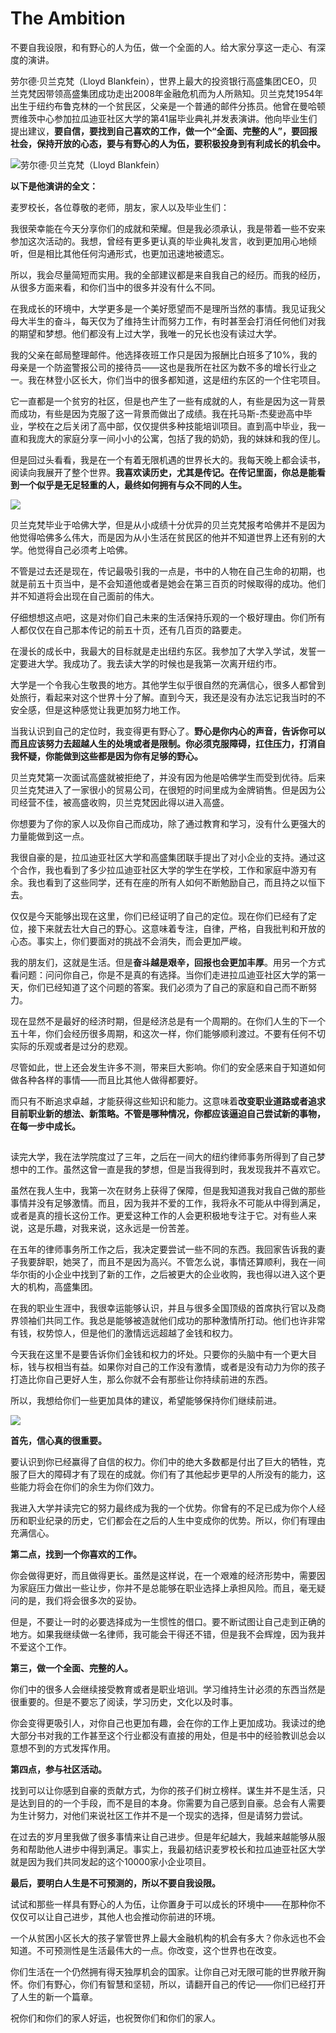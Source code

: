 # The Ambition

不要自我设限，和有野心的人为伍，做一个全面的人。给大家分享这一走心、有深度的演讲。

劳尔德·贝兰克梵（Lloyd Blankfein），世界上最大的投资银行高盛集团CEO，贝兰克梵因带领高盛集团成功走出2008年金融危机而为人所熟知。贝兰克梵1954年出生于纽约布鲁克林的一个贫民区，父亲是一个普通的邮件分拣员。他曾在曼哈顿贾维茨中心参加拉瓜迪亚社区大学的第41届毕业典礼并发表演讲。他向毕业生们提出建议，**要自信，要找到自己喜欢的工作，做一个“全面、完整的人”，要回报社会，保持开放的心态，要与有野心的人为伍，要积极投身到有利成长的机会中。**

![&#x52B3;&#x5C14;&#x5FB7;&#xB7;&#x8D1D;&#x5170;&#x514B;&#x68B5;&#xFF08;Lloyd Blankfein&#xFF09;](../.gitbook/assets/blankfein.PNG)

**以下是他演讲的全文：**

麦罗校长，各位尊敬的老师，朋友，家人以及毕业生们：

我很荣幸能在今天分享你们的成就和荣耀。但是我必须承认，我是带着一些不安来参加这次活动的。我想，曾经有更多更认真的毕业典礼发言，收到更加用心地倾听，但是相比其他任何沟通形式，也更加迅速地被遗忘。

所以，我会尽量简短而实用。我的全部建议都是来自我自己的经历。而我的经历，从很多方面来看，和你们当中的很多并没有什么不同。

在我成长的环境中，大学更多是一个美好愿望而不是理所当然的事情。我见证我父母大半生的奋斗，每天仅为了维持生计而努力工作，有时甚至会打消任何他们对我的期望和梦想。他们都没有上过大学，我唯一的兄长也没有读过大学。

我的父亲在邮局整理邮件。他选择夜班工作只是因为报酬比白班多了10%，我的母亲是一个防盗警报公司的接待员——这也是我所在社区为数不多的增长行业之一。我在林登小区长大，你们当中的很多都知道，这是纽约东区的一个住宅项目。

它一直都是一个贫穷的社区，但是也产生了一些有成就的人，有些是因为这一背景而成功，有些是因为克服了这一背景而做出了成绩。我在托马斯-杰斐逊高中毕业，学校在之后关闭了高中部，仅仅提供多种技能培训项目。直到高中毕业，我一直和我庞大的家庭分享一间小小的公寓，包括了我的奶奶，我的妹妹和我的侄儿。

但是回过头看看，我是在一个有着无限机遇的世界长大的。我每天晚上都会读书，阅读向我展开了整个世界。**我喜欢读历史，尤其是传记。在传记里面，你总是能看到一个似乎是无足轻重的人，最终如何拥有与众不同的人生。**

![](../.gitbook/assets/blankfein3.PNG)

贝兰克梵毕业于哈佛大学，但是从小成绩十分优异的贝兰克梵报考哈佛并不是因为他觉得哈佛多么伟大，而是因为从小生活在贫民区的他并不知道世界上还有别的大学。他觉得自己必须考上哈佛。

不管是过去还是现在，传记最吸引我的一点是，书中的人物在自己生命的初期，也就是前五十页当中，是不会知道他或者是她会在第三百页的时候取得的成功。他们并不知道将会出现在自己面前的伟大。

仔细想想这点吧，这是对你们自己未来的生活保持乐观的一个极好理由。你们所有人都仅仅在自己那本传记的前五十页，还有几百页的路要走。

在漫长的成长中，我最大的目标就是走出纽约东区。我参加了大学入学试，发誓一定要进大学。我成功了。我去读大学的时候也是我第一次离开纽约市。

大学是一个令我心生敬畏的地方。其他学生似乎很自然的充满信心，很多人都曾到处旅行，看起来对这个世界十分了解。直到今天，我还是没有办法忘记我当时的不安全感，但是这种感觉让我更加努力地工作。

当我认识到自己的定位时，我变得更有野心了。**野心是你内心的声音，告诉你可以而且应该努力去超越人生的处境或者是限制。你必须克服障碍，扛住压力，打消自我怀疑，你能做到这些都是因为你有足够的野心。**

贝兰克梵第一次面试高盛就被拒绝了，并没有因为他是哈佛学生而受到优待。后来贝兰克梵进入了一家很小的贸易公司，在很短的时间里成为金牌销售。但是因为公司经营不佳，被高盛收购，贝兰克梵因此得以进入高盛。

你想要为了你的家人以及你自己而成功，除了通过教育和学习，没有什么更强大的力量能做到这一点。

我很自豪的是，拉瓜迪亚社区大学和高盛集团联手提出了对小企业的支持。通过这个合作，我也看到了多少拉瓜迪亚社区大学的学生在学校，工作和家庭中游刃有余。我也看到了这些同学，还有在座的所有人如何不断勉励自己，而且持之以恒下去。

仅仅是今天能够出现在这里，你们已经证明了自己的定位。现在你们已经有了定位，接下来就去壮大自己的野心。这意味着专注，自律，严格，自我批判和开放的心态。事实上，你们要面对的挑战不会消失，而会更加严峻。

我的朋友们，这就是生活。但是**奋斗越是艰辛，回报也会更加丰厚**。用另一个方式看问题：问问你自己，你是不是真的有选择。当你们走进拉瓜迪亚社区大学的第一天，你们已经知道了这个问题的答案。我们必须为了自己的家庭和自己而不断努力。

现在显然不是最好的经济时期，但是经济总是有一个周期的。在你们人生的下一个五十年，你们会经历很多周期，和这次一样，你们能够顺利渡过。不要有任何不切实际的乐观或者是过分的悲观。

尽管如此，世上还会发生许多不测，带来巨大影响。你们的安全感来自于知道如何做各种各样的事情——而且比其他人做得都要好。

而只有不断追求卓越，才能获得这些知识和能力。这意味着**改变职业道路或者追求目前职业新的想法、新策略。不管是哪种情况，你都应该逼迫自己尝试新的事物，在每一步中成长。**

![](data:image/gif;base64,iVBORw0KGgoAAAANSUhEUgAAAAEAAAABCAYAAAAfFcSJAAAADUlEQVQImWNgYGBgAAAABQABh6FO1AAAAABJRU5ErkJggg==)

读完大学，我在法学院度过了三年，之后在一间大的纽约律师事务所得到了自己梦想中的工作。虽然这曾一直是我的梦想，但是当我得到时，我发现我并不喜欢它。

虽然在我人生中，我第一次在财务上获得了保障，但是我知道我对我自己做的那些事情并没有足够激情。而且，因为我并不爱的工作，我将永不可能从中得到满足，或者是真的擅长这份工作。更爱这种工作的人会更积极地专注于它。对有些人来说，这是乐趣，对我来说，这永远是一份苦差。

在五年的律师事务所工作之后，我决定要尝试一些不同的东西。我回家告诉我的妻子我要辞职，她哭了，而且不是因为高兴。不管怎么说，事情还算顺利，我在一间华尔街的小企业中找到了新的工作，之后被更大的企业收购，我也得以进入这个更大的机构，高盛集团。

在我的职业生涯中，我很幸运能够认识，并且与很多全国顶级的首席执行官以及商界领袖们共同工作。我总是能够被造就他们成功的那种激情所打动。他们也许非常有钱，权势惊人，但是他们的激情远远超越了金钱和权力。

今天我在这里不是要告诉你们金钱和权力的坏处。只要你的头脑中有一个更大目标，钱与权相当有益。如果你对自己的工作没有激情，或者是没有动力为你的孩子打造比你自己更好人生，那么你就不会有那些让你持续前进的东西。

所以，我想给你们一些更加具体的建议，希望能够保持你们继续前进。

![](../.gitbook/assets/blankfein2.PNG)

**首先，信心真的很重要。**

要认识到你已经赢得了自信的权力。你们中的绝大多数都是付出了巨大的牺牲，克服了巨大的障碍才有了现在的成就。你们有了其他起步更早的人所没有的能力，这些能力将会在你们的余生为你们效力。

我进入大学并读完它的努力最终成为我的一个优势。你曾有的不足已成为你个人经历和职业纪录的历史，它们都会在之后的人生中变成你的优势。所以，你们有理由充满信心。

**第二点，找到一个你喜欢的工作。**

你会做得更好，而且做得更长。虽然是这样说，在一个艰难的经济形势中，需要因为家庭压力做出一些让步，你并不是总能够在职业选择上承担风险。而且，毫无疑问的是，我们将会很多次的妥协。

但是，不要让一时的必要选择成为一生惯性的借口。要不断试图让自己走到正确的地方。如果我继续做一名律师，我可能会干得还不错，但是我不会辉煌，因为我并不爱这个工作。

**第三，做一个全面、完整的人。**

你们中的很多人会继续接受教育或者是职业培训。学习维持生计必须的东西当然是很重要的。但是不要忘了阅读，学习历史，文化以及时事。

你会变得更吸引人，对你自己也更加有趣，会在你的工作上更加成功。我读过的绝大部分书对我的工作甚至这个行业都没有直接的用处，但是书中的经验教训总会以意想不到的方式发挥作用。

**第四点，参与社区活动。**

找到可以让你感到自豪的贡献方式，为你的孩子们树立榜样。谋生并不是生活，只是达到目的的一个手段，而不是目的本身。你需要为自己感到自豪。总会有人需要为生计努力，对他们来说社区工作并不是一个现实的选择，但是请努力尝试。

在过去的岁月里我做了很多事情来让自己进步。但是年纪越大，我越来越能够从服务和帮助他人进步中得到满足。事实上，我最初结识麦罗校长和拉瓜迪亚社区大学就是因为我们共同发起的这个10000家小企业项目。

**最后，要明白人生是不可预测的，所以不要自我设限。**

试试和那些一样具有野心的人为伍，让你置身于可以成长的环境中——在那种你不仅仅可以让自己进步，其他人也会推动你前进的环境。

一个从贫困小区长大的孩子掌管世界上最大金融机构的机会有多大？你永远也不会知道。不可预测性是生活最伟大的一点。你改变，这个世界也在改变。

你们生活在一个仍然拥有得天独厚机会的国家。让你自己对无限可能的世界敞开胸怀。你们有野心，你们有智慧和坚韧，所以，请翻开自己的传记——你们已经打开了人生的新一个篇章。

祝你们和你们的家人好运，也祝贺你们和你们的家人。

